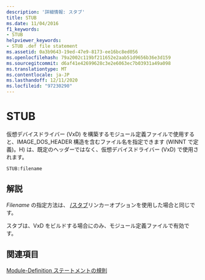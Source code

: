 ```yaml
---
description: '詳細情報: スタブ'
title: STUB
ms.date: 11/04/2016
f1_keywords:
- STUB
helpviewer_keywords:
- STUB .def file statement
ms.assetid: 0a3b9643-19ed-47e9-8173-ee16bc8ed056
ms.openlocfilehash: 79a2002c119bf211652e2aab51d9656b36e3d159
ms.sourcegitcommit: d6af41e42699628c3e2e6063ec7b03931a49a098
ms.translationtype: MT
ms.contentlocale: ja-JP
ms.lasthandoff: 12/11/2020
ms.locfileid: "97230290"
---
```

# <a name="stub"></a>STUB

仮想デバイスドライバー (VxD) を構築するモジュール定義ファイルで使用すると、IMAGE_DOS_HEADER 構造を含むファイル名を指定できます (WINNT で定義)。H) は、既定のヘッダーではなく、仮想デバイスドライバー (VxD) で使用されます。

```
STUB:filename
```

## <a name="remarks"></a>解説

*Filename* の指定方法は、 [/スタブ](stub-ms-dos-stub-file-name.md)リンカーオプションを使用した場合と同じです。

スタブは、VxD をビルドする場合にのみ、モジュール定義ファイルで有効です。

## <a name="see-also"></a>関連項目

[Module-Definition ステートメントの規則](rules-for-module-definition-statements.md)
